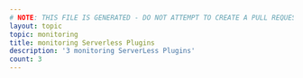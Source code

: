 ```yaml
---
# NOTE: THIS FILE IS GENERATED - DO NOT ATTEMPT TO CREATE A PULL REQUEST TO UPDATE THE DATA. 
layout: topic
topic: monitoring
title: monitoring Serverless Plugins
description: '3 monitoring ServerLess Plugins'
count: 3
---
```

